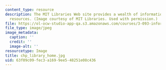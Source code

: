```yaml
---
content_type: resource
description: The MIT Libraries Web site provides a wealth of information and research
  resources. (Image courtesy of MIT Libraries. Used with permission.)
file: https://ol-ocw-studio-app-qa.s3.amazonaws.com/courses/3-093-information-exploration-becoming-a-savvy-scholar-fall-2006/63f09c09fec3a1699ee548251e08c436_chp_library_home.jpg
file_type: image/jpeg
image_metadata:
  caption: ''
  credit: ''
  image-alt: ''
resourcetype: Image
title: chp_library_home.jpg
uid: 63f09c09-fec3-a169-9ee5-48251e08c436
---
```

